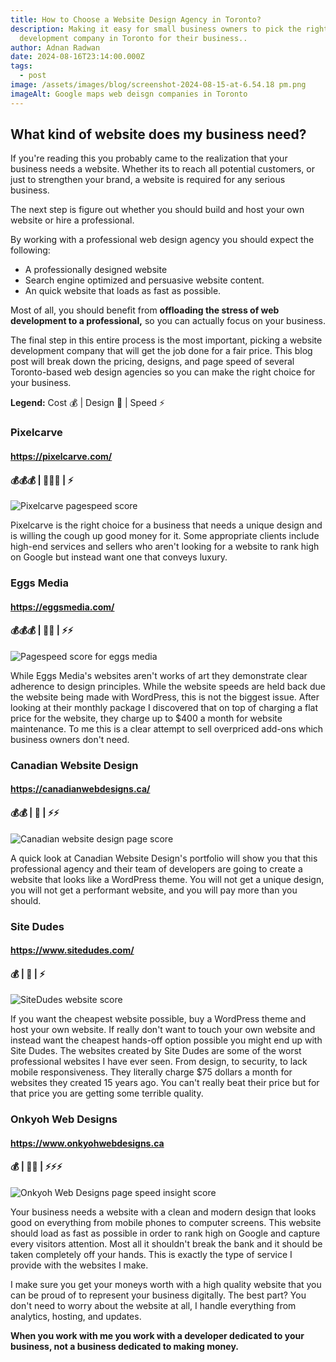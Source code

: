 ```yaml
---
title: How to Choose a Website Design Agency in Toronto?
description: Making it easy for small business owners to pick the right website
  development company in Toronto for their business..
author: Adnan Radwan
date: 2024-08-16T23:14:00.000Z
tags:
  - post
image: /assets/images/blog/screenshot-2024-08-15-at-6.54.18 pm.png
imageAlt: Google maps web deisgn companies in Toronto
---
```

## What kind of website does my business need?

If you're reading this you probably came to the realization that your business needs a website. Whether its to reach all potential customers, or just to strengthen your brand, a website is required for any serious business. 

The next step is figure out whether you should build and host your own website or hire a professional.

By working with a professional web design agency you should expect the following:

* A professionally designed website
* Search engine optimized and persuasive website content.
* An quick website that loads as fast as possible.

Most of all, you should benefit from **offloading the stress of web development to a professional,** so you can actually focus on your business.

The final step in this entire process is the most important, picking a website development company that will get the job done for a fair price. This blog post will break down the pricing, designs, and page speed of several Toronto-based web design agencies so you can make the right choice for your business.

**Legend:** Cost 💰 | Design 🎨 | Speed ⚡

### Pixelcarve

#### https://pixelcarve.com/

#### 💰💰💰 | 🎨🎨🎨 | ⚡

![Pixelcarve pagespeed score](/assets/images/blog/screenshot-2024-08-15-at-9.18.55 pm.png)

Pixelcarve is the right choice for a business that needs a unique design and is willing the cough up good money for it. Some appropriate clients include high-end services and sellers who aren't looking for a website to rank high on Google but instead want one that conveys luxury.

### Eggs Media

#### https://eggsmedia.com/

#### 💰💰💰 | 🎨🎨 | ⚡⚡

![Pagespeed score for eggs media](/assets/images/blog/screenshot-2024-08-15-at-9.30.41 pm.png)

While Eggs Media's websites aren't works of art they demonstrate clear adherence to design principles. While the website speeds are held back due the website being made with WordPress, this is not the biggest issue. After looking at their monthly package I discovered that on top of charging a flat price for the website, they charge up to $400 a month for website maintenance. To me this is a clear attempt to sell overpriced add-ons which business owners don't need.

### Canadian Website Design

#### https://canadianwebdesigns.ca/

#### 💰💰 | 🎨 | ⚡⚡

![Canadian website design page score](/assets/images/blog/screenshot-2024-08-15-at-9.38.35 pm.png)

A quick look at Canadian Website Design's portfolio will show you that this professional agency and their team of developers are going to create a website that looks like a WordPress theme. You will not get a unique design, you will not get a performant website, and you will pay more than you should.

### Site Dudes

#### https://www.sitedudes.com/

#### 💰 | 🎨 | ⚡

![SiteDudes website score](/assets/images/blog/screenshot-2024-08-19-at-11.37.36 am.png)

If you want the cheapest website possible, buy a WordPress theme and host your own website. If really don't want to touch your own website and instead want the cheapest hands-off option possible you might end up with Site Dudes. The websites created by Site Dudes are some of the worst professional websites I have ever seen. From design, to security, to lack mobile responsiveness. They literally charge $75 dollars a month for websites they created 15 years ago. You can't really beat their price but for that price you are getting some terrible quality.

### Onkyoh Web Designs

#### https://www.onkyohwebdesigns.ca

#### 💰 | 🎨🎨 | ⚡⚡⚡

![Onkyoh Web Designs page speed insight score](/assets/images/blog/owd-perf.png)

Your business needs a website with a clean and modern design that looks good on everything from mobile phones to computer screens. This website should load as fast as possible in order to rank high on Google and capture every visitors attention. Most all it shouldn't break the bank and it should be taken completely off your hands. This is exactly the type of service I provide with the websites I make.

I make sure you get your moneys worth with a high quality website that you can be proud of to represent your business digitally. The best part? You don't need to worry about the website at all, I handle everything from analytics, hosting, and updates.

**When you work with me you work with a developer dedicated to your business, not a business dedicated to making money.**
